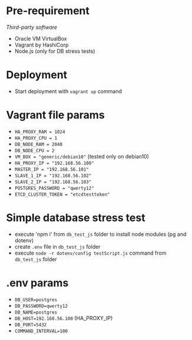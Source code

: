 # Pre-requirement
*Third-party software*
* Oracle VM VirtualBox
* Vagrant by HashiCorp
* Node.js (only for DB stress tests)

# Deployment
* Start deployment with `vagrant up` command

# Vagrant file params
* `HA_PROXY_RAM = 1024`
* `HA_PROXY_CPU = 1`
* `DB_NODE_RAM = 2048`
* `DB_NODE_CPU = 2`
* `VM_BOX = "generic/debian10"` (tested only on debian10)
* `HA_PROXY_IP = "192.168.56.100"`
* `MASTER_IP = "192.168.56.101"`
* `SLAVE_1_IP = "192.168.56.102"`
* `SLAVE_2_IP = "192.168.56.103"`
* `POSTGRES_PASSWORD = "qwerty12"`
* `ETCD_CLUSTER_TOKEN = "etcdtesttoken"`

# Simple database stress test
* execute 'npm i' from `db_test_js` folder to install node modules (pg and dotenv)
* create `.env` file in `db_test_js` folder
* execute `node -r dotenv/config testScript.js` command from `db_test_js` folder

# .env params 
* `DB_USER=postgres`
* `DB_PASSWORD=qwerty12`
* `DB_NAME=postgres`
* `DB_HOST=192.168.56.100` (HA_PROXY_IP)
* `DB_PORT=5432`
* `COMMAND_INTERVAL=100`
